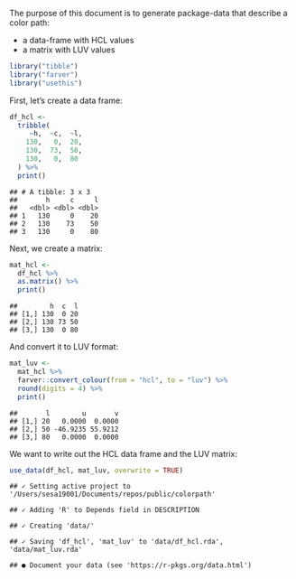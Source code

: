 
The purpose of this document is to generate package-data that describe a
color path:

  - a data-frame with HCL values
  - a matrix with LUV values

<!-- end list -->

``` r
library("tibble")
library("farver")
library("usethis")
```

First, let’s create a data frame:

``` r
df_hcl <- 
  tribble(
     ~h,  ~c,  ~l,
    130,   0,  20,
    130,  73,  50,
    130,   0,  80
  ) %>%
  print()
```

    ## # A tibble: 3 x 3
    ##       h     c     l
    ##   <dbl> <dbl> <dbl>
    ## 1   130     0    20
    ## 2   130    73    50
    ## 3   130     0    80

Next, we create a matrix:

``` r
mat_hcl <- 
  df_hcl %>%
  as.matrix() %>% 
  print()
```

    ##        h  c  l
    ## [1,] 130  0 20
    ## [2,] 130 73 50
    ## [3,] 130  0 80

And convert it to LUV format:

``` r
mat_luv <- 
  mat_hcl %>%
  farver::convert_colour(from = "hcl", to = "luv") %>%
  round(digits = 4) %>%
  print()
```

    ##       l        u       v
    ## [1,] 20   0.0000  0.0000
    ## [2,] 50 -46.9235 55.9212
    ## [3,] 80   0.0000  0.0000

We want to write out the HCL data frame and the LUV matrix:

``` r
use_data(df_hcl, mat_luv, overwrite = TRUE)
```

    ## ✓ Setting active project to '/Users/sesa19001/Documents/repos/public/colorpath'

    ## ✓ Adding 'R' to Depends field in DESCRIPTION

    ## ✓ Creating 'data/'

    ## ✓ Saving 'df_hcl', 'mat_luv' to 'data/df_hcl.rda', 'data/mat_luv.rda'

    ## ● Document your data (see 'https://r-pkgs.org/data.html')
